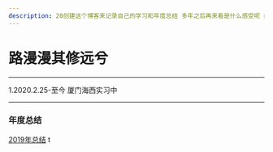 ```yaml
---
description: 20创建这个博客来记录自己的学习和年度总结 多年之后再来看是什么感受呢 感谢gitbook ^_^!
---
```


# 路漫漫其修远兮


-----
1.2020.2.25-至今 厦门海西实习中





-----
### 年度总结

[2019年总结]()
t